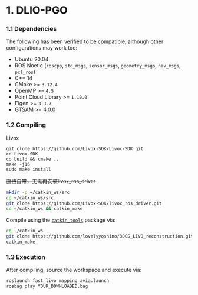 # 1. DLIO-PGO

### 1.1 Dependencies



The following has been verified to be compatible, although other configurations may work too:

- Ubuntu 20.04
- ROS Noetic (`roscpp`, `std_msgs`, `sensor_msgs`, `geometry_msgs`, `nav_msgs`, `pcl_ros`)
- C++ 14
- CMake >= `3.12.4`
- OpenMP >= `4.5`
- Point Cloud Library >= `1.10.0`
- Eigen >= `3.3.7`
- GTSAM >= 4.0.0

### 1.2 Compiling



Livox

```
git clone https://github.com/Livox-SDK/Livox-SDK.git
cd Livox-SDK
cd build && cmake ..
make -j16
sudo make install
```



~~直接自带，无需再安装livox_ros_driver~~

```bash
mkdir -p ~/catkin_ws/src
cd ~/catkin_ws/src
git clone https://github.com/Livox-SDK/livox_ros_driver.git
cd ~/catkin_ws && catkin_make
```



Compile using the [`catkin_tools`](https://catkin-tools.readthedocs.io/en/latest/) package via:

```bash
cd ~/catkin_ws 
git clone https://github.com/lovelyyoshino/3DGS_LIVO_reconstruction.git src
catkin_make
```



### 1.3 Execution

After compiling, source the workspace and execute via:

```bash
roslaunch fast_livo mapping_avia.launch
rosbag play YOUR_DOWNLOADED.bag
```

